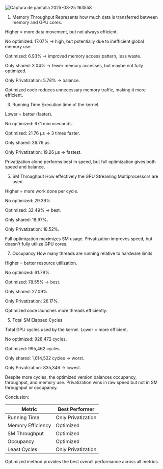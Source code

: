 
![Captura de pantalla 2025-03-25 163558](https://github.com/user-attachments/assets/817af5f0-0595-41ba-ba94-0d0831e6be67)


1. Memory Throughput
Represents how much data is transferred between memory and GPU cores.

Higher = more data movement, but not always efficient.

No optimized: 17.07% → high, but potentially due to inefficient global memory use.

Optimized: 6.93% → improved memory access pattern, less waste.

Only shared: 3.04% → fewer memory accesses, but maybe not fully optimized.

Only Privatization: 5.78% → balance.

Optimized code reduces unnecessary memory traffic, making it more efficient.

3. Running Time
Execution time of the kernel.

Lower = better (faster).

No optimized: 67.1 microseconds.

Optimized: 21.76 μs → 3 times faster.

Only shared: 36.76 μs.

Only Privatization: 19.26 μs → fastest.

Privatization alone performs best in speed, but full optimization gives both speed and balance.

5. SM Throughput
How effectively the GPU Streaming Multiprocessors are used.

Higher = more work done per cycle.

No optimized: 29.39%.

Optimized: 32.49% → best.

Only shared: 18.97%.

Only Privatization: 18.52%.

Full optimization maximizes SM usage. Privatization improves speed, but doesn't fully utilize GPU cores.

7. Occupancy
How many threads are running relative to hardware limits.

Higher = better resource utilization.

No optimized: 61.79%.

Optimized: 78.55% → best.

Only shared: 27.09%.

Only Privatization: 26.17%.

Optimized code launches more threads efficiently.

5. Total SM Elapsed Cycles

Total GPU cycles used by the kernel.
Lower = more efficient.

No optimized: 928,472 cycles.

Optimized: 995,462 cycles.

Only shared: 1,614,532 cycles → worst.

Only Privatization: 835,346 → lowest.

Despite more cycles, the optimized version balances occupancy, throughput, and memory use. Privatization wins in raw speed but not in SM throughput or occupancy.

Conclusion:

|Metric	|Best Performer|
|-------|-------------------------|
|Running Time|	Only Privatization|
|Memory Efficiency|	Optimized|
|SM Throughput|	Optimized|
|Occupancy	|Optimized|
|Least Cycles|	Only Privatization|

Optimized method provides the best overall performance across all metrics.


